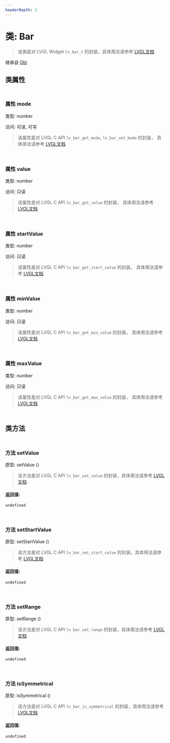 ```yaml
---
headerDepth: 2
---
```


# 类: Bar

> 该类是对 LVGL Widget `lv_bar_t` 的封装，具体用法请参考  [LVGL文档](https://docs.lvgl.io/9.0/widgets/bar.html)

继承自 [Obj](Obj)


## 类属性

<p style="height: 10px;margin:0px"></p>

### <span class='member-header property'></span> 属性 mode

类型: number

访问: 可读, 可写

> 该属性是对 LVGL C API `lv_bar_get_mode`, `lv_bar_set_mode` 的封装，
> 具体用法请参考  [LVGL文档](https://docs.lvgl.io/9.0/API/index.html)


<p style="height: 10px;margin:0px"></p>

<p style="height: 10px;margin:0px"></p>

### <span class='member-header property'></span> 属性 value

类型: number

访问: 只读

> 该属性是对 LVGL C API `lv_bar_get_value` 的封装，
> 具体用法请参考  [LVGL文档](https://docs.lvgl.io/9.0/API/index.html)


<p style="height: 10px;margin:0px"></p>

<p style="height: 10px;margin:0px"></p>

### <span class='member-header property'></span> 属性 startValue

类型: number

访问: 只读

> 该属性是对 LVGL C API `lv_bar_get_start_value` 的封装，
> 具体用法请参考  [LVGL文档](https://docs.lvgl.io/9.0/API/index.html)


<p style="height: 10px;margin:0px"></p>

<p style="height: 10px;margin:0px"></p>

### <span class='member-header property'></span> 属性 minValue

类型: number

访问: 只读

> 该属性是对 LVGL C API `lv_bar_get_min_value` 的封装，
> 具体用法请参考  [LVGL文档](https://docs.lvgl.io/9.0/API/index.html)


<p style="height: 10px;margin:0px"></p>

<p style="height: 10px;margin:0px"></p>

### <span class='member-header property'></span> 属性 maxValue

类型: number

访问: 只读

> 该属性是对 LVGL C API `lv_bar_get_max_value` 的封装，
> 具体用法请参考  [LVGL文档](https://docs.lvgl.io/9.0/API/index.html)


<p style="height: 10px;margin:0px"></p>

## 类方法

<p style="height: 10px;margin:0px"></p>

### <span class='member-header function'></span> 方法  setValue


原型:  setValue
 ()

> 该方法是对 LVGL C API `lv_bar_set_value` 的封装，具体用法请参考 [LVGL文档](https://docs.lvgl.io/9.0/API/index.html)

#### 返回值:

`undefined`

<p style="height: 10px;margin:0px"></p>

<p style="height: 10px;margin:0px"></p>

### <span class='member-header function'></span> 方法  setStartValue


原型:  setStartValue
 ()

> 该方法是对 LVGL C API `lv_bar_set_start_value` 的封装，具体用法请参考 [LVGL文档](https://docs.lvgl.io/9.0/API/index.html)

#### 返回值:

`undefined`

<p style="height: 10px;margin:0px"></p>

<p style="height: 10px;margin:0px"></p>

### <span class='member-header function'></span> 方法  setRange


原型:  setRange
 ()

> 该方法是对 LVGL C API `lv_bar_set_range` 的封装，具体用法请参考 [LVGL文档](https://docs.lvgl.io/9.0/API/index.html)

#### 返回值:

`undefined`

<p style="height: 10px;margin:0px"></p>

<p style="height: 10px;margin:0px"></p>

### <span class='member-header function'></span> 方法  isSymmetrical


原型:  isSymmetrical
 ()

> 该方法是对 LVGL C API `lv_bar_is_symmetrical` 的封装，具体用法请参考 [LVGL文档](https://docs.lvgl.io/9.0/API/index.html)

#### 返回值:

`undefined`

<p style="height: 10px;margin:0px"></p>

